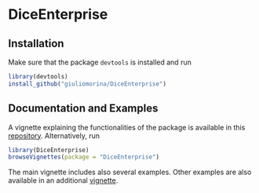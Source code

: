 # DiceEnterprise

## Installation

Make sure that the package `devtools` is installed and run
```R
library(devtools)
install_github("giuliomorina/DiceEnterprise")
```

## Documentation and Examples

A vignette explaining the functionalities of the package is available in this [repository](http://htmlpreview.github.io/?https://github.com/Giuls4Good/DiceEnterprise/blob/master/inst/doc/DiceEnterprise.html). Alternatively, run
```R
library(DiceEnterprise)
browseVignettes(package = "DiceEnterprise")
```

The main vignette includes also several examples. Other examples are also available in an additional [vignette](http://htmlpreview.github.io/?https://github.com/Giuls4Good/DiceEnterprise/blob/master/inst/doc/PaperExamples.html).
